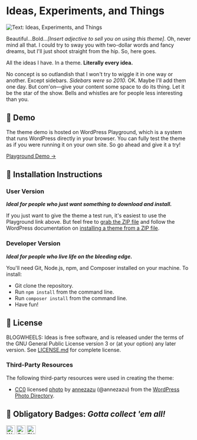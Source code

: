 # Ideas, Experiments, and Things

![Text: Ideas, Experiments, and Things](https://raw.githubusercontent.com/blockwheels-dev/assets/master/blockwheels/ideas-experiments-things.jpg)

Beautiful...Bold..._[Insert adjective to sell you on using this theme]_. Oh, never mind all that. I could try to sway you with two-dollar words and fancy dreams, but I'll just shoot straight from the hip. So, here goes.

All the ideas I have. In a theme. **Literally every idea.**

No concept is so outlandish that I won't try to wiggle it in one way or another. Except sidebars. _Sidebars were so 2010._ OK. Maybe I'll add them one day. But com'on—give your content some space to do its thing. Let it be the star of the show. Bells and whistles are for people less interesting than you.

## 🔎 Demo

The theme demo is hosted on WordPress Playground, which is a system that runs WordPress directly in your browser. You can fully test the theme as if you were running it on your own site. So go ahead and give it a try!

[Playground Demo →](https://playground.wordpress.net/?blueprint-url=https://raw.githubusercontent.com/wpwheels/blogwheels/master/.playground/blueprint.json)

## 📄 Installation Instructions

### User Version

**_Ideal for people who just want something to download and install._**

If you just want to give the theme a test run, it's easiest to use the Playground link above. But feel free to [grab the ZIP file](https://raw.githubusercontent.com/blockwheels-dev/assets/master/blockwheels/blockwheels.zip) and follow the WordPress documentation on [installing a theme from a ZIP file](https://wordpress.org/documentation/article/work-with-themes/).

### Developer Version

**_Ideal for people who live life on the bleeding edge._**

You'll need Git, Node.js, npm, and Composer installed on your machine. To install:

- Git clone the repository.
- Run `npm install` from the command line.
- Run `composer install` from the command line.
- Have fun!

## 📜 License

BLOGWHEELS: Ideas is free software, and is released under the terms of the GNU General Public License version 3 or (at your option) any later version. See [LICENSE.md](https://github.com/wpwheels/blogwheels/blob/master/LICENSE.md) for complete license.

### Third-Party Resources

The following third-party resources were used in creating the theme:

- [CC0](https://creativecommons.org/share-your-work/public-domain/cc0/) licensed [photo](https://wordpress.org/photos/photo/7306520a20/) by [annezazu](https://wordpress.org/photos/author/annezazu/) (@annezazu) from the [WordPress Photo Directory](https://wordpress.org/photos/).

## 📛 Obligatory Badges: _Gotta collect 'em all!_

<p>
<img alt="WordPress badge" height="24px" src="https://img.shields.io/badge/WordPress%206.6+-white?style=flat-square&logo=wordpress&logoColor=0073AA&labelColor=white&color=0073AA">
<img alt="Gutenberg badge" height="24px" src="https://img.shields.io/badge/Gutenberg%2018.6+-white?style=flat-square&logo=gutenberg&logoColor=000000&color=000000&labelColor=white">
<img alt="PHP badge" height="24px" src="https://img.shields.io/badge/PHP%208.0+-white?style=flat-square&logo=php&logoColor=777bb4&labelColor=white&color=777bb4">
</p>
